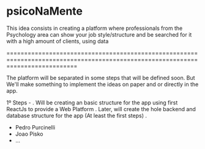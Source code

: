 # psicoNaMente
This idea consists in creating a platform where professionals from the Psychology area can show your job style/structure and be searched for it with a high amount of clients, using data


================================================================================================================================

The platform will be separated in some steps that will be defined soon. 
But We'll make something to implement the ideas on paper and or directly in the app.


1º Steps - 
  . Will be creating an basic structure for the app using first ReactJs to provide a Web Platform
  . Later, will create the hole backend and database structure for the app (At least the first steps)
  . 














- Pedro Purcinelli
- Joao Pisko
- ...
